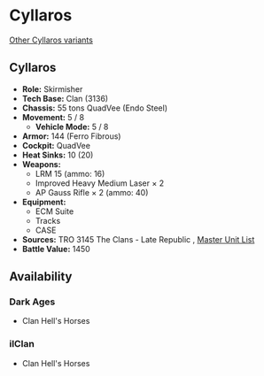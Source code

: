 # Cyllaros 

[Other Cyllaros variants](../cyllaros.md) 

## Cyllaros 

- **Role:** Skirmisher 
- **Tech Base:** Clan (3136) 
- **Chassis:** 55 tons QuadVee (Endo Steel) 
- **Movement:** 5 / 8 
  - **Vehicle Mode:** 5 / 8 
- **Armor:** 144 (Ferro Fibrous) 
- **Cockpit:** QuadVee 
- **Heat Sinks:** 10 (20) 
- **Weapons:** 
  - LRM 15 (ammo: 16) 
  - Improved Heavy Medium Laser × 2 
  - AP Gauss Rifle × 2 (ammo: 40) 
- **Equipment:** 
  - ECM Suite 
  - Tracks 
  - CASE 
- **Sources:** TRO 3145 The Clans - Late Republic , [Master Unit List](http://masterunitlist.info/Unit/Details/6253) 
- **Battle Value:** 1450 

## Availability 

### Dark Ages 

- Clan Hell's Horses 

### ilClan 

- Clan Hell's Horses 

